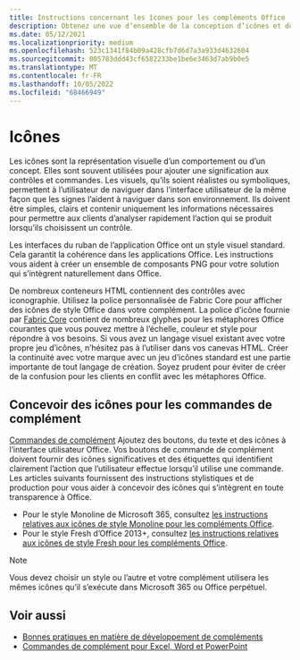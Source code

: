 ```yaml
---
title: Instructions concernant les îcones pour les compléments Office
description: Obtenez une vue d’ensemble de la conception d’icônes et des styles de conception Fresh et Monoline pour les commandes de complément.
ms.date: 05/12/2021
ms.localizationpriority: medium
ms.openlocfilehash: 523c1341f84b09a428cfb7d6d7a3a933d4632604
ms.sourcegitcommit: 005783ddd43cf6582233be1be6e3463d7ab9b0e5
ms.translationtype: MT
ms.contentlocale: fr-FR
ms.lasthandoff: 10/05/2022
ms.locfileid: "68466949"
---
```

# <a name="icons"></a>Icônes

Les icônes sont la représentation visuelle d’un comportement ou d’un concept. Elles sont souvent utilisées pour ajouter une signification aux contrôles et commandes. Les visuels, qu’ils soient réalistes ou symboliques, permettent à l’utilisateur de naviguer dans l’interface utilisateur de la même façon que les signes l’aident à naviguer dans son environnement. Ils doivent être simples, clairs et contenir uniquement les informations nécessaires pour permettre aux clients d’analyser rapidement l’action qui se produit lorsqu’ils choisissent un contrôle.

Les interfaces du ruban de l’application Office ont un style visuel standard. Cela garantit la cohérence dans les applications Office. Les instructions vous aident à créer un ensemble de composants PNG pour votre solution qui s’intègrent naturellement dans Office.

De nombreux conteneurs HTML contiennent des contrôles avec iconographie. Utilisez la police personnalisée de Fabric Core pour afficher des icônes de style Office dans votre complément. La police d’icône fournie par [Fabric Core](fabric-core.md) contient de nombreux glyphes pour les métaphores Office courantes que vous pouvez mettre à l’échelle, couleur et style pour répondre à vos besoins. Si vous avez un langage visuel existant avec votre propre jeu d’icônes, n’hésitez pas à l’utiliser dans vos canevas HTML. Créer la continuité avec votre marque avec un jeu d’icônes standard est une partie importante de tout langage de création. Soyez prudent pour éviter de créer de la confusion pour les clients en conflit avec les métaphores Office.

## <a name="design-icons-for-add-in-commands"></a>Concevoir des icônes pour les commandes de complément

[Commandes de complément](add-in-commands.md) Ajoutez des boutons, du texte et des icônes à l’interface utilisateur Office. Vos boutons de commande de complément doivent fournir des icônes significatives et des étiquettes qui identifient clairement l’action que l’utilisateur effectue lorsqu’il utilise une commande. Les articles suivants fournissent des instructions stylistiques et de production pour vous aider à concevoir des icônes qui s’intègrent en toute transparence à Office.

- Pour le style Monoline de Microsoft 365, consultez [les instructions relatives aux icônes de style Monoline pour les compléments Office](add-in-icons-monoline.md).
- Pour le style Fresh d’Office 2013+, consultez [les instructions relatives aux icônes de style Fresh pour les compléments Office](add-in-icons-fresh.md).

> [!NOTE]
> Vous devez choisir un style ou l’autre et votre complément utilisera les mêmes icônes qu’il s’exécute dans Microsoft 365 ou Office perpétuel.

## <a name="see-also"></a>Voir aussi

- [Bonnes pratiques en matière de développement de compléments](../concepts/add-in-development-best-practices.md)
- [Commandes de complément pour Excel, Word et PowerPoint](../design/add-in-commands.md)
